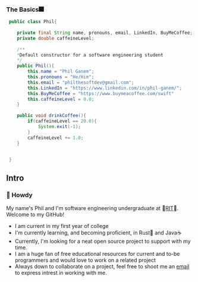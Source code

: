 ### The Basics🎆
```java
 public class Phil{
 	
	private final String name, pronouns, email, LinkedIn, BuyMeCoffee;
	private double caffeineLevel; 
	
 	/**
	*Default constructor for a software engineering student
	*/
	public Phil(){
 		this.name = "Phil Ganem";
		this.pronouns = "He/Him";
		this.email = "philthesoftdev@gmail.com";
		this.LinkedIn = "https://www.linkedin.com/in/phil-ganem/";
 		this.BuyMeCoffee = "https://www.buymeacoffee.com/swift"
		this.caffeineLevel = 0.0;
	}
	
	public void drinkCoffee(){
		if(caffeineLevel == 20.0){
			System.exit(-1);
		}
		caffeineLevel += 1.0;
	}
	
 
 }
 ```
## Intro
### 🤠 Howdy 
My name's Phil and I'm software engineering undergraduate at 🐯<a href="https://www.rit.edu/">RIT</a>🐯. Welcome to my GitHub!
- I am current in my first year of college
- I'm currently learning, and becoming proficient, in Rust🦀 and Java☕
- Currently, I'm looking for a neat open source project to support with my time.
- I am a huge fan of free educational resources for current and to-be programmers and would love to work on a related project
- Always down to collaborate on a project, feel free to shoot me an <a href="philthesoftdev@gmail.com">email</a> to express intrest in working with me.

<!--
**SwiftWindz/SwiftWindz** is a ✨ _special_ ✨ repository because its `README.md` (this file) appears on your GitHub profile.
